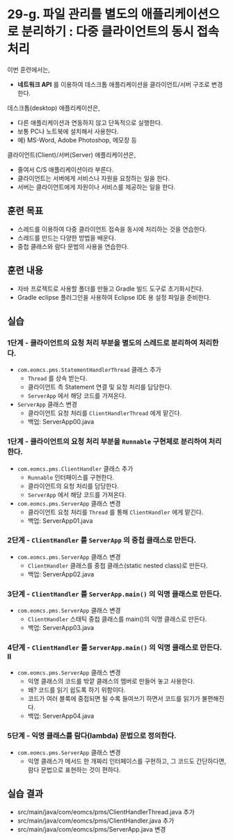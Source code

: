 # 29-g. 파일 관리를 별도의 애플리케이션으로 분리하기 : 다중 클라이언트의 동시 접속 처리

이번 훈련에서는,
- **네트워크 API** 를 이용하여 데스크톱 애플리케이션을 클라이언트/서버 구조로 변경한다.

데스크톱(desktop) 애플리케이션은,
- 다른 애플리케이션과 연동하지 않고 단독적으로 실행한다.
- 보통 PC나 노트북에 설치해서 사용한다.
- 예) MS-Word, Adobe Photoshop, 메모장 등

클라이언트(Client)/서버(Server) 애플리케이션은,
- 줄여서 C/S 애플리케이션이라 부른다.
- 클라이언트는 서버에게 서비스나 자원을 요청하는 일을 한다.
- 서버는 클라이언트에게 자원이나 서비스를 제공하는 일을 한다.


## 훈련 목표
- 스레드를 이용하여 다중 클라이언트 접속을 동시에 처리하는 것을 연습한다.
- 스레드를 만드는 다양한 방법을 배운다.
- 중첩 클래스와 람다 문법의 사용을 연습한다.

## 훈련 내용
- 자바 프로젝트로 사용할 폴더를 만들고 Gradle 빌드 도구로 초기화시킨다.
- Gradle eclipse 플러그인을 사용하여 Eclipse IDE 용 설정 파일을 준비한다.


## 실습

### 1단계 - 클라이언트의 요청 처리 부분을 별도의 스레드로 분리하여 처리한다.

- `com.eomcs.pms.StatementHandlerThread` 클래스 추가
  - `Thread` 를 상속 받는다.
  - 클라이언트 측 Statement 연결 및 요청 처리를 담당한다.
  - `ServerApp` 에서 해당 코드를 가져온다.
- `ServerApp` 클래스 변경
  - 클라이언트 요청 처리를 `ClientHandlerThread` 에게 맡긴다.
  - 백업: ServerApp00.java

### 1단계 - 클라이언트의 요청 처리 부분을 `Runnable` 구현체로 분리하여 처리한다.

- `com.eomcs.pms.ClientHandler` 클래스 추가
  - `Runnable` 인터페이스를 구현한다.
  - 클라이언트의 요청 처리를 담당한다.
  - `ServerApp` 에서 해당 코드를 가져온다.
- `com.eomcs.pms.ServerApp` 클래스 변경
  - 클라이언트 요청 처리를 `Thread` 를 통해 `ClientHandler` 에게 맡긴다.
  - 백업: ServerApp01.java

### 2단계 - `ClientHandler` 를 `ServerApp` 의 중첩 클래스로 만든다.

- `com.eomcs.pms.ServerApp` 클래스 변경
  - `ClientHandler` 클래스를 중첩 클래스(static nested class)로 만든다.
  - 백업: ServerApp02.java

### 3단계 - `ClientHandler` 를 `ServerApp.main()` 의 익명 클래스로 만든다.

- `com.eomcs.pms.ServerApp` 클래스 변경
  - `ClientHandler` 스태틱 중첩 클래스를 main()의 익명 클래스로 만든다.
  - 백업: ServerApp03.java

### 4단계 - `ClientHandler` 를 `ServerApp.main()` 의 익명 클래스로 만든다. II

- `com.eomcs.pms.ServerApp` 클래스 변경
  - 익명 클래스의 코드를 밖깥 클래스의 멤버로 만들어 놓고 사용한다.
  - 왜? 코드를 읽기 쉽도록 하기 위함이다.
  - 코드가 여러 블록에 중접되면 될 수록 들여쓰기 하면서
    코드를 읽기가 불편해진다.
  - 백업: ServerApp04.java

### 5단계 - 익명 클래스를 람다(lambda) 문법으로 정의한다.

- `com.eomcs.pms.ServerApp` 클래스 변경
  - 익명 클래스가 메서드 한 개짜리 인터페이스를 구현하고,
    그 코드도 간단하다면,
    람다 문법으로 표현하는 것이 편하다.

## 실습 결과
- src/main/java/com/eomcs/pms/ClientHandlerThread.java 추가
- src/main/java/com/eomcs/pms/ClientHandler.java 추가
- src/main/java/com/eomcs/pms/ServerApp.java 변경
